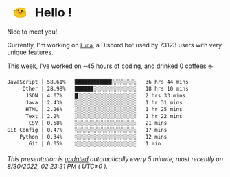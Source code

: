 <h1>   <img src="./spoinky.gif" style="vertical-align:middle;" width="30px">   Hello ! </h1>

Nice to meet you!

Currently, I'm working on <a href='https://github.com/Asgarrrr/Luna'>`Luna`</a>, a Discord bot used by 73123 users with very unique features.

This week, I've worked on ~45 hours of coding, and drinked 0 coffees ☕

```
JavaScript │ 58.61%   ████████████░░░░░░░░   36 hrs 44 mins
     Other │ 28.98%   ██████░░░░░░░░░░░░░░   18 hrs 10 mins
      JSON │ 4.07%    █░░░░░░░░░░░░░░░░░░░   2 hrs 33 mins
      Java │ 2.43%    ░░░░░░░░░░░░░░░░░░░░   1 hr 31 mins
      HTML │ 2.26%    ░░░░░░░░░░░░░░░░░░░░   1 hr 25 mins
      Text │ 2.2%     ░░░░░░░░░░░░░░░░░░░░   1 hr 22 mins
       CSV │ 0.58%    ░░░░░░░░░░░░░░░░░░░░   21 mins
Git Config │ 0.47%    ░░░░░░░░░░░░░░░░░░░░   17 mins
    Python │ 0.34%    ░░░░░░░░░░░░░░░░░░░░   12 mins
       Git │ 0.05%    ░░░░░░░░░░░░░░░░░░░░   1 min
```

###### This presentation is [updated](https://github.com/Asgarrrr) automatically every 5 minute, most recently on 8/30/2022, 02:23:31 PM ( UTC±0 ).